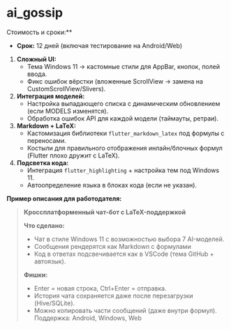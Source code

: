 # ai_gossip

Стоимость и сроки:**  
- **Срок:** 12 дней (включая тестирование на Android/Web)  
1. **Сложный UI:**  
   - Тема Windows 11 → кастомные стили для AppBar, кнопок, полей ввода.  
   - Фикс ошибок вёрстки (вложенные ScrollView → замена на CustomScrollView/Slivers).  
1. **Интеграция моделей:**  
   - Настройка выпадающего списка с динамическим обновлением (если MODELS изменятся).  
   - Обработка ошибок API для каждой модели (таймауты, ретраи).  
1. **Markdown + LaTeX:**  
   - Кастомизация библиотеки `flutter_markdown_latex` под формулы с переносами.  
   - Костыли для правильного отображения инлайн/блочных формул (Flutter плохо дружит с LaTeX).  
1. **Подсветка кода:**  
   - Интеграция `flutter_highlighting` + настройка тем под Windows 11.  
   - Автоопределение языка в блоках кода (если не указан).  

**Пример описания для работодателя:**  

> **Кроссплатформенный чат-бот с LaTeX-поддержкой**  
>  
> **Что сделано:**  
> - Чат в стиле Windows 11 с возможностью выбора 7 AI-моделей.  
> - Сообщения рендерятся как Markdown с формулами
> - Код в ответах подсвечивается как в VSCode (тема GitHub + автоязык).  
>  
> **Фишки:**  
> - Enter = новая строка, Ctrl+Enter = отправка.  
> - История чата сохраняется даже после перезагрузки (Hive/SQLite).  
> - Можно копировать части сообщений (даже внутри формул).  
Поддержка: Android, Windows, Web
